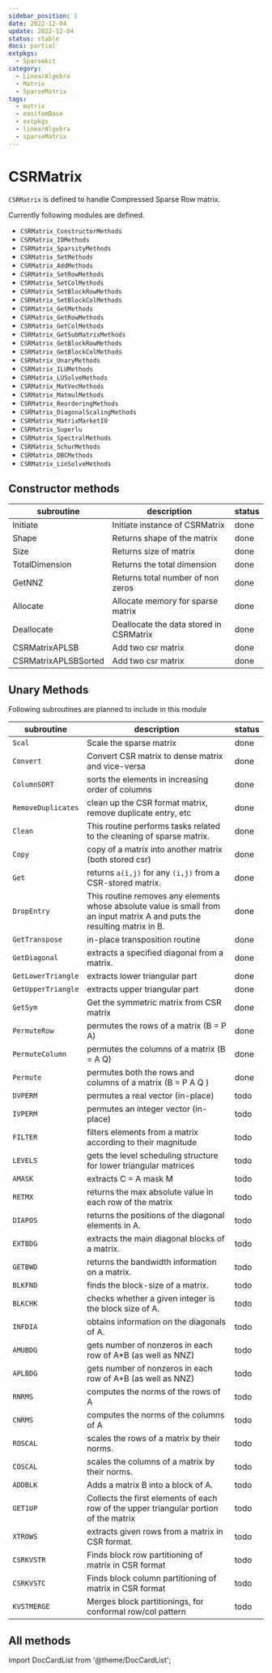 ```yaml
---
sidebar_position: 1
date: 2022-12-04
update: 2022-12-04
status: stable
docs: partial
extpkgs:
  - Sparsekit
category:
  - LinearAlgebra
  - Matrix
  - SparseMatrix
tags:
  - matrix
  - easifemBase
  - extpkgs
  - linearAlgebra
  - sparseMatrix
---
```


# CSRMatrix

`CSRMatrix` is defined to handle Compressed Sparse Row matrix.

<!-- markdownlint-disable MD041 MD013 MD033 -->

Currently following modules are defined.

- `CSRMatrix_ConstructorMethods`
- `CSRMatrix_IOMethods`
- `CSRMatrix_SparsityMethods`
- `CSRMatrix_SetMethods`
- `CSRMatrix_AddMethods`
- `CSRMatrix_SetRowMethods`
- `CSRMatrix_SetColMethods`
- `CSRMatrix_SetBlockRowMethods`
- `CSRMatrix_SetBlockColMethods`
- `CSRMatrix_GetMethods`
- `CSRMatrix_GetRowMethods`
- `CSRMatrix_GetColMethods`
- `CSRMatrix_GetSubMatrixMethods`
- `CSRMatrix_GetBlockRowMethods`
- `CSRMatrix_GetBlockColMethods`
- `CSRMatrix_UnaryMethods`
- `CSRMatrix_ILUMethods`
- `CSRMatrix_LUSolveMethods`
- `CSRMatrix_MatVecMethods`
- `CSRMatrix_MatmulMethods`
- `CSRMatrix_ReorderingMethods`
- `CSRMatrix_DiagonalScalingMethods`
- `CSRMatrix_MatrixMarketIO`
- `CSRMatrix_Superlu`
- `CSRMatrix_SpectralMethods`
- `CSRMatrix_SchurMethods`
- `CSRMatrix_DBCMethods`
- `CSRMatrix_LinSolveMethods`

## Constructor methods

| subroutine           | description                             | status |
| -------------------- | --------------------------------------- | ------ |
| Initiate             | Initiate instance of CSRMatrix          | done   |
| Shape                | Returns shape of the matrix             | done   |
| Size                 | Returns size of matrix                  | done   |
| TotalDimension       | Returns the total dimension             | done   |
| GetNNZ               | Returns total number of non zeros       | done   |
| Allocate             | Allocate memory for sparse matrix       | done   |
| Deallocate           | Deallocate the data stored in CSRMatrix | done   |
| CSRMatrixAPLSB       | Add two csr matrix                      | done   |
| CSRMatrixAPLSBSorted | Add two csr matrix                      | done   |

## Unary Methods

Following subroutines are planned to include in this module

| subroutine         | description                                                                                                                | status |
| ------------------ | -------------------------------------------------------------------------------------------------------------------------- | ------ |
| `Scal`             | Scale the sparse matrix                                                                                                    | done   |
| `Convert`          | Convert CSR matrix to dense matrix and vice-versa                                                                          | done   |
| `ColumnSORT`       | sorts the elements in increasing order of columns                                                                          | done   |
| `RemoveDuplicates` | clean up the CSR format matrix, remove duplicate entry, etc                                                                | done   |
| `Clean`            | This routine performs tasks related to the cleaning of sparse matrix.                                                      | done   |
| `Copy`             | copy of a matrix into another matrix (both stored csr)                                                                     | done   |
| `Get`              | returns `a(i,j)` for any `(i,j)` from a CSR-stored matrix.                                                                 | done   |
| `DropEntry`        | This routine removes any elements whose absolute value is small from an input matrix A and puts the resulting matrix in B. | done   |
| `GetTranspose`     | in-place transposition routine                                                                                             | done   |
| `GetDiagonal`      | extracts a specified diagonal from a matrix.                                                                               | done   |
| `GetLowerTriangle` | extracts lower triangular part                                                                                             | done   |
| `GetUpperTriangle` | extracts upper triangular part                                                                                             | done   |
| `GetSym`           | Get the symmetric matrix from CSR matrix                                                                                   | done   |
| `PermuteRow`       | permutes the rows of a matrix (B = P A)                                                                                    | done   |
| `PermuteColumn`    | permutes the columns of a matrix (B = A Q)                                                                                 | done   |
| `Permute`          | permutes both the rows and columns of a matrix (B = P A Q )                                                                | done   |
| `DVPERM`           | permutes a real vector (in-place)                                                                                          | todo   |
| `IVPERM`           | permutes an integer vector (in-place)                                                                                      | todo   |
| `FILTER`           | filters elements from a matrix according to their magnitude                                                                | todo   |
| `LEVELS`           | gets the level scheduling structure for lower triangular matrices                                                          | todo   |
| `AMASK`            | extracts C = A mask M                                                                                                      | todo   |
| `RETMX`            | returns the max absolute value in each row of the matrix                                                                   | todo   |
| `DIAPOS`           | returns the positions of the diagonal elements in A.                                                                       | todo   |
| `EXTBDG`           | extracts the main diagonal blocks of a matrix.                                                                             | todo   |
| `GETBWD`           | returns the bandwidth information on a matrix.                                                                             | todo   |
| `BLKFND`           | finds the block-size of a matrix.                                                                                          | todo   |
| `BLKCHK`           | checks whether a given integer is the block size of A.                                                                     | todo   |
| `INFDIA`           | obtains information on the diagonals of A.                                                                                 | todo   |
| `AMUBDG`           | gets number of nonzeros in each row of A*B (as well as NNZ)                                                                | todo   |
| `APLBDG`           | gets number of nonzeros in each row of A+B (as well as NNZ)                                                                | todo   |
| `RNRMS`            | computes the norms of the rows of A                                                                                        | todo   |
| `CNRMS`            | computes the norms of the columns of A                                                                                     | todo   |
| `ROSCAL`           | scales the rows of a matrix by their norms.                                                                                | todo   |
| `COSCAL`           | scales the columns of a matrix by their norms.                                                                             | todo   |
| `ADDBLK`           | Adds a matrix B into a block of A.                                                                                         | todo   |
| `GET1UP`           | Collects the first elements of each row of the upper triangular portion of the matrix                                      | todo   |
| `XTROWS`           | extracts given rows from a matrix in CSR format.                                                                           | todo   |
| `CSRKVSTR`         | Finds block row partitioning of matrix in CSR format                                                                       | todo   |
| `CSRKVSTC`         | Finds block column partitioning of matrix in CSR format                                                                    | todo   |
| `KVSTMERGE`        | Merges block partitionings, for conformal row/col pattern                                                                  | todo   |

## All methods

import DocCardList from '@theme/DocCardList';

<DocCardList />
